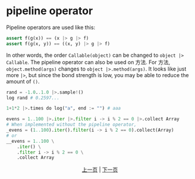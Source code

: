 # pipeline operator

Pipeline operators are used like this:

```python
assert f(g(x)) == (x |> g |> f)
assert f(g(x, y)) == ((x, y) |> g |> f)
```

In other words, the order `Callable(object)` can be changed to `object |> Callable`.
The pipeline operator can also be used on 方法. For 方法, `object.method(args)` changes to `object |>.method(args)`.
It looks like just more `|>`, but since the bond strength is low, you may be able to reduce the amount of `()`.

```python
rand = -1.0..1.0 |>.sample!()
log rand # 0.2597...

1+1*2 |>.times do log("a", end := "") # aaa

evens = 1..100 |>.iter |>.filter i -> i % 2 == 0 |>.collect Array
# When implemented without the pipeline operator,
_evens = (1..100).iter().filter(i -> i % 2 == 0).collect(Array)
# or
__evens = 1..100 \
    .iter() \
    .filter i -> i % 2 == 0 \
    .collect Array
```

<p align='center'>
    <a href='./30_error_handling.md'>上一页</a> | <a href='./32_integration_with_Python.md'>下一页</a>
</p>